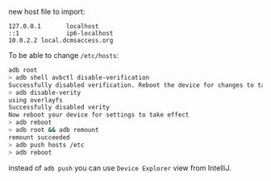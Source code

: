 new host file to import:
```
127.0.0.1       localhost
::1             ip6-localhost
10.0.2.2 local.dcmsaccess.org
```

To be able to change `/etc/hosts`:

```bash
adb root
> adb shell avbctl disable-verification
Successfully disabled verification. Reboot the device for changes to take effect.
> adb disable-verity
using overlayfs
Successfully disabled verity
Now reboot your device for settings to take effect
> adb reboot
> adb root && adb remount
remount succeeded
> adb push hosts /etc
> adb reboot
```

instead of `adb push` you can use `Device Explorer` view from IntelliJ.
